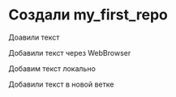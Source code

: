 ﻿# Создали my_first_repo

Доавили текст

Добавили текст через WebBrowser

Добавим текст локально

Добавили текст в новой ветке